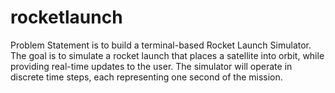 # rocketlaunch
Problem Statement
is to build a terminal-based Rocket Launch Simulator. The goal is to simulate a rocket launch that places a satellite into orbit, while
providing real-time updates to the user. The simulator will operate in discrete time steps, each representing one second of the mission.

